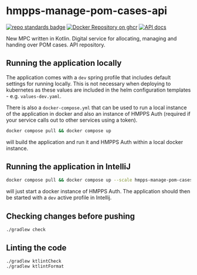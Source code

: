 # hmpps-manage-pom-cases-api

[![repo standards badge](https://img.shields.io/badge/endpoint.svg?&style=flat&logo=github&url=https%3A%2F%2Foperations-engineering-reports.cloud-platform.service.justice.gov.uk%2Fapi%2Fv1%2Fcompliant_public_repositories%2Fhmpps-manage-pom-cases-api)](https://operations-engineering-reports.cloud-platform.service.justice.gov.uk/public-report/hmpps-manage-pom-cases-api "Link to report")
[![Docker Repository on ghcr](https://img.shields.io/badge/ghcr.io-repository-2496ED.svg?logo=docker)](https://ghcr.io/ministryofjustice/hmpps-manage-pom-cases-api)
[![API docs](https://img.shields.io/badge/API_docs_-view-85EA2D.svg?logo=swagger)](https://hmpps-manage-pom-cases-api-dev.prison.service.justice.gov.uk/webjars/swagger-ui/index.html?configUrl=/v3/api-docs)

New MPC written in Kotlin.
Digital service for allocating, managing and handing over POM cases. API repository.  

## Running the application locally

The application comes with a `dev` spring profile that includes default settings for running locally. This is not
necessary when deploying to kubernetes as these values are included in the helm configuration templates -
e.g. `values-dev.yaml`.

There is also a `docker-compose.yml` that can be used to run a local instance of the application in docker and also an
instance of HMPPS Auth (required if your service calls out to other services using a token).

```bash
docker compose pull && docker compose up
```

will build the application and run it and HMPPS Auth within a local docker instance.

## Running the application in IntelliJ

```bash
docker compose pull && docker compose up --scale hmpps-manage-pom-cases-api=0
```

will just start a docker instance of HMPPS Auth. The application should then be started with a `dev` active profile
in Intellij.

## Checking changes before pushing

```
./gradlew check
```

## Linting the code

```
./gradlew ktlintCheck
./gradlew ktlintFormat
```
